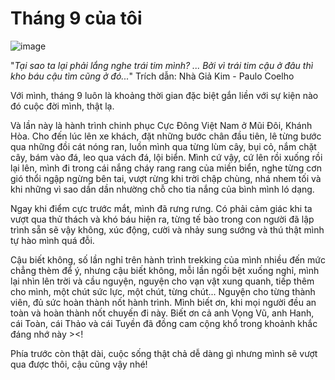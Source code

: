 # Tháng 9 của tôi

![image](https://github.com/didi-smile/posts/assets/18680781/7d9ead38-c93c-4613-a946-da19220461e1)

"_Tại sao ta lại phải lắng nghe trái tim mình?
... Bởi vì trái tim cậu ở đâu thì kho báu cậu tìm cũng ở đó..._"
Trích dẫn: Nhà Giả Kim - Paulo Coelho

Với mình, tháng 9 luôn là khoảng thời gian đặc biệt gắn liền với sự kiện nào đó cuộc đời mình, thật lạ.

Và lần này là hành trình chinh phục Cực Đông Việt Nam ở Mũi Đôi, Khánh Hòa. Cho đến lúc lên xe khách, đặt những bước chân đầu tiên, lê từng bước qua những đồi cát nóng ran, luồn mình qua từng lùm cây, bụi cỏ, nắm chặt cây, bám vào đá, leo qua vách đá, lội biển. Mình cứ vậy, cứ lên rồi xuống rồi lại lên, mình đi trong cái nắng cháy rang rang của miền biển, nghe từng cơn gió thổi ngập ngừng bên tai, vượt rừng khi trời chập chùng, nhá nhem tối và khi những vì sao dần dần nhường chỗ cho tia nắng của bình mình ló dạng.

Ngay khi điểm cực trước mắt, mình đã rưng rưng. Có phải cảm giác khi ta vượt qua thử thách và khó báu hiện ra, từng tế bào trong con người đã lập trình sẵn sẽ vậy không, xúc động, cười và nhảy sung sướng và thú thật mình tự hào mình quá đỗi.

Cậu biết không, số lần nghỉ trên hành trình trekking của mình nhiều đến mức chẳng thèm để ý, nhưng cậu biết không, mỗi lần ngồi bệt xuống nghỉ, mình lại nhìn lên trời và cầu nguyện, nguyện cho vạn vật xung quanh, tiếp thêm cho mình, một chút sức lực, một chút, từng chút... Nguyện cho từng thành viên, đủ sức hoàn thành nốt hành trình. Mình biết ơn, khi mọi người đều an toàn và hoàn thành nốt chuyến đi này. Biết ơn cả anh Vọng Vũ, anh Hanh, cái Toàn, cái Thảo và cái Tuyền đã đồng cam cộng khổ trong khoảnh khắc đáng nhớ này ><!

Phía trước còn thật dài, cuộc sống thật chả dễ dàng gì nhưng mình sẽ vượt qua được thôi, cậu cũng vậy nhé!
